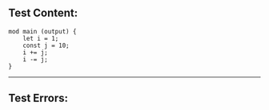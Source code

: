 
Test Content: 
-------------------------
```
mod main (output) {
    let i = 1;
    const j = 10;
    i += j;
    i -= j;
}
```
------------------------

Test Errors:
-------------------------
```

```
